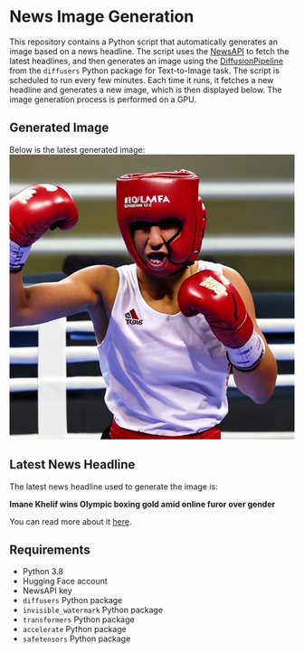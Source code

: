 # News Image Generation
This repository contains a Python script that automatically generates an image based on a news headline. The script uses the [NewsAPI](https://newsapi.org/) to fetch the latest headlines, and then generates an image using the [DiffusionPipeline](https://github.com/huggingface/diffusers) from the `diffusers` Python package for Text-to-Image task.
The script is scheduled to run every few minutes. Each time it runs, it fetches a new headline and generates a new image, which is then displayed below. The image generation process is performed on a GPU.

## Generated Image
Below is the latest generated image:
![Generated Image](image.png)

## Latest News Headline
The latest news headline used to generate the image is:

**Imane Khelif wins Olympic boxing gold amid online furor over gender**

You can read more about it [here](https://news.google.com/rss/articles/CBMirwFBVV95cUxPbE1oNTl6dHpDMWxQaEE0N3lGR0N4T3laVFk5eEE3bnZzd3ZHdFo4bmRJSHBXdEE3bkNDWWE2SXBjT3RJSnpiSUZpZlVxZ3h1OFJNeGxlZ1Q5WlZWWTdoc0lMMWo5dlVRV2J0UGE1UTlJWG1odkpqNDVKbFE1QlN1bHRaWXQxNXYtU0k2bTc4OXdRcGcxT1NzcEtZRndjY2N0eGhBWjBxd0l1a3ZkWVp3?oc=5).

## Requirements
- Python 3.8
- Hugging Face account
- NewsAPI key
- `diffusers` Python package
- `invisible_watermark` Python package
- `transformers` Python package
- `accelerate` Python package
- `safetensors` Python package
